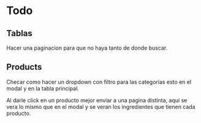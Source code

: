 # Todo

## Tablas
Hacer una paginacion para que no haya tanto de donde buscar.

## Products
Checar como hacer un dropdown con filtro para las categorias
esto en el modal y en la tabla principal.

Al darle click en un producto mejor enviar a una pagina distinta,
aqui se vera lo mismo que en el modal y se veran los ingredientes
que tienen cada producto.